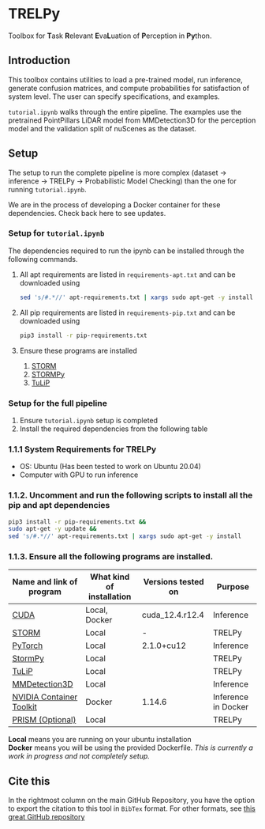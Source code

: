 # TRELPy
Toolbox for **T**ask **R**elevant **E**va**L**uation of **P**erception in **Py**thon.

## Introduction

This toolbox contains utilities to load a pre-trained model, run inference, generate confusion matrices, and compute probabilities for satisfaction of system level. The user can specify specifications, and examples. 

`tutorial.ipynb` walks through the entire pipeline. The examples use the pretrained PointPillars LiDAR model from MMDetection3D for the perception model and the validation split of nuScenes as the dataset.


## Setup
The setup to run the complete pipeline is more complex (dataset -> inference -> TRELPy -> Probabilistic Model Checking) than the one for running `tutorial.ipynb`.

We are in the process of developing a Docker container for these dependencies. Check back here to see updates.

### Setup for `tutorial.ipynb`
The dependencies required to run the ipynb can be installed through the following commands.  

1. All apt requirements are listed in `requirements-apt.txt` and can be downloaded using 
    ```bash
    sed 's/#.*//' apt-requirements.txt | xargs sudo apt-get -y install
    ```


2. All pip requirements are listed in `requirements-pip.txt` and can be downloaded using 
    ```bash 
    pip3 install -r pip-requirements.txt
    ```

3. Ensure these programs are installed 
    1. [STORM](https://www.stormchecker.org/documentation/obtain-storm/build.html) 
    2. [STORMPy](https://moves-rwth.github.io/stormpy/installation.html) 
    3. [TuLiP](https://github.com/tulip-control/tulip-control)

### Setup for the full pipeline
1. Ensure `tutorial.ipynb` setup is completed
2. Install the required dependencies from the following table

### 1.1.1 System Requirements for TRELPy
- OS: Ubuntu (Has been tested to work on Ubuntu 20.04)
- Computer with GPU to run inference


### 1.1.2. Uncomment and run the following scripts to install all the pip and apt dependencies
```bash
pip3 install -r pip-requirements.txt &&
sudo apt-get -y update &&
sed 's/#.*//' apt-requirements.txt | xargs sudo apt-get -y install
```


### 1.1.3. Ensure all the following programs are installed.

|Name and link of program|What kind of installation| Versions tested on | Purpose |
|-|-|-|-|
| [CUDA](https://docs.nvidia.com/cuda/cuda-installation-guide-linux/index.html) | Local, Docker | cuda_12.4.r12.4 | Inference |
| [STORM](https://www.stormchecker.org/documentation/obtain-storm/build.html) | Local | - | TRELPy |
| [PyTorch](https://pytorch.org/get-started/locally/) | Local | 2.1.0+cu12 | Inference |
| [StormPy](https://moves-rwth.github.io/stormpy/installation.html) | Local |  | TRELPy |
| [TuLiP](https://github.com/tulip-control/tulip-control) |  Local |  | TRELPy |
| [MMDetection3D](https://mmdetection3d.readthedocs.io/en/latest/get_started.html) | Local |  | Inference |
| [NVIDIA Container Toolkit](https://docs.nvidia.com/datacenter/cloud-native/container-toolkit/latest/install-guide.html) | Docker | 1.14.6 | Inference in Docker |
| [PRISM (Optional)](https://www.prismmodelchecker.org/manual/InstallingPRISM/Instructions) | Local |  | TRELPy |

**Local** means you are running on your ubuntu installation \
**Docker** means you will be using the provided Dockerfile. *This is currently a work in progress and not completely setup.*

## Cite this
In the rightmost column on the main GitHub Repository, you have the option to export the citation to this tool in `BibTex` format. For other formats, see [this great GitHub repository](https://github.com/citation-file-format/cffconvert)

 